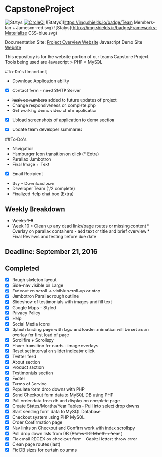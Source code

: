# CapstoneProject

![Statys](https://img.shields.io/badge/Complete-85%25-orange.svg) [![CircleCI](https://img.shields.io/circleci/project/BrightFlair/PHP.Gt.svg?maxAge=2592000?style=flat-square)]()
![Statys](https://img.shields.io/badge/Team Members-Ian + Jameson-red.svg)
![Statys](https://img.shields.io/badge/Frameworks-Materialize CSS-blue.svg)

Documentation Site:
 [Project Overview Website](https://gorgonsmaze.github.io/CapstoneOverview/)
Javascript Demo Site
 [Website](https://gorgonsmaze.github.io/CapstoneProject/)
 
 
 This repository is for the website portion of our teams Capstone Project.
 Tools being used are Javascript > PHP > MySQL

#To-Do's [Important]
* Download Application ability
 - [x] Contact form - need SMTP Server 
* ~~hash cc numbers~~ added to future updates of project
* Change responsiveness on complete.php
* Get working demo video of ehr application
- [x] Upload screenshots of application to demo section
- [x] Update team developer summaries


##To-Do's
* Navigation
 * Hamburger Icon transition on click (* Extra)
* Parallax Jumbotron
 * Final Image + Text
- [x] Email Recipient 
* Buy - Download .exe
* Developer Team (1/2 complete)
 * Finalized Help chat box (Extra)
 
 
## Weekly Breakdown
* ~~Weeks 1-9~~ 
* Week 10
      * Clean up any dead links/page routes or missing content 
      * Overlay on parallax containers - add text or title and brief overview
      * Final Reviews and testing before due date


## Deadline: September 21, 2016


## Completed
 - [x] Rough skeleton layout
 - [x] Side-nav visible on Large
 - [x] Fadeout on scroll -> visible scroll-up or stop
 - [x] Jumbotron Parallax rough outline
 - [x] Slideshow of testimonials with images and fill text
 - [x] Google Maps - Styled
 - [x] Privacy Policy
 - [x] Help
 - [x] Social Media Icons
 - [x] Splash landing page with logo and loader animation
    will be set as an overlay for first load of page
 - [x] Scrollfire + Scrollspy
 - [x] Hover transition for cards - image overlays 
 - [x] Reset set interval  on slider indicator click
 - [x] Twitter feed
 - [x] About section
 - [x] Product section
 - [x] Testimonials section
 - [x] Footer
  - [x] Terms of Service 
 - [x] Populate form drop downs with PHP 
- [x] Send Checkout form data to MySQL DB using PHP
- [x] Pull order data from db and display on complete page
- [x] Create States/Months/Year Tables - Pull into select drop downs
- [x] Start sending form data to MySQL Database
- [x] Checkout system using PHP MySQL 
- [x] Order Confirmation page 
- [x] Nav links on Checkout and Confirm work with index scrollspy
- [x] Pull drop down lists from DB (~~States CC Month + Year~~ )
- [x] Fix email REGEX on checkout form - Capital letters throw error
- [x] Clean page routes (last)
- [x] Fix DB sizes for certain columns